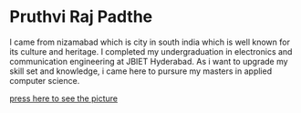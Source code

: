 # Pruthvi Raj Padthe
I came from nizamabad which is city in south india which is well known for its culture and heritage. I completed my undergraduation in electronics and communication engineering at JBIET Hyderabad. As i want to upgrade my skill set and knowledge, i came here to pursure my masters in applied computer science. 

[press here to see the picture](nizamabad_railway_platforms.jpg) 
